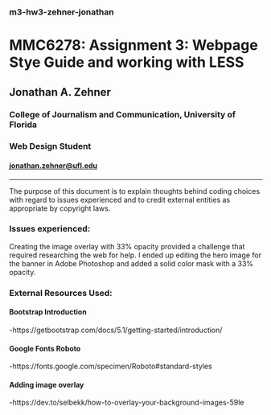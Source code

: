 ### m3-hw3-zehner-jonathan
# MMC6278: Assignment 3: Webpage Stye Guide and working with LESS


## Jonathan A. Zehner
### College of Journalism and Communication, University of Florida  
### Web Design Student  
#### jonathan.zehner@ufl.edu  

____________________________  
  

The purpose of this document is to explain thoughts behind coding choices with regard to issues experienced and to credit external entities as appropriate by copyright laws.

### Issues experienced:  

  <p> Creating the image overlay with 33% opacity provided a challenge that required researching the web for help. I ended up editing the hero image for the banner in Adobe Photoshop and added a solid color mask with a 33% opacity.  

  

### External Resources Used:  

#### Bootstrap Introduction  

  <p> -https://getbootstrap.com/docs/5.1/getting-started/introduction/  


#### Google Fonts Roboto  

  <p> -https://fonts.google.com/specimen/Roboto#standard-styles  


#### Adding image overlay  

  <p> -https://dev.to/selbekk/how-to-overlay-your-background-images-59le
